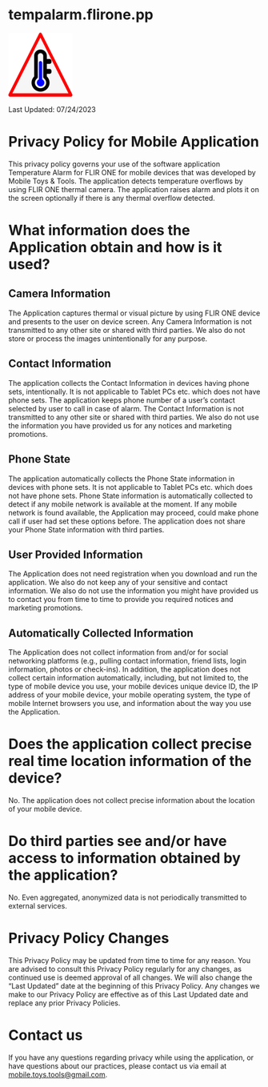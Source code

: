 # tempalarm.flirone.pp
![This is an image](ic_launcher.png)

Last Updated: 07/24/2023

# Privacy Policy for Mobile Application

This privacy policy governs your use of the software application Temperature Alarm for FLIR ONE for mobile devices that was developed by Mobile Toys & Tools. The application detects temperature overflows by using FLIR ONE thermal camera. The application raises alarm and plots it on the screen optionally if there is any thermal overflow detected.

# What information does the Application obtain and how is it used?
## Camera Information
The Application captures thermal or visual picture by using FLIR ONE device and presents to the user on device screen. Any Camera Information is not transmitted to any other site or shared with third parties. We also do not store or process the images unintentionally for any purpose.

## Contact Information
The application collects the Contact Information in devices having phone sets, intentionally. It is not applicable to Tablet PCs etc. which does not have phone sets. The application keeps phone number of a user’s contact selected by user to call in case of alarm. The Contact Information is not transmitted to any other site or shared with third parties. We also do not use the information you have provided us for any notices and marketing promotions.

## Phone State
The application automatically collects the Phone State information in devices with phone sets. It is not applicable to Tablet PCs etc. which does not have phone sets. Phone State information is automatically collected to detect if any mobile network is available at the moment. If any mobile network is found available, the Application may proceed, could make phone call if user had set these options before. The application does not share your Phone State information with third parties.

## User Provided Information
The Application does not need registration when you download and run the application. We also do not keep any of your sensitive and contact information. We also do not use the information you might have provided us to contact you from time to time to provide you required notices and marketing promotions.

## Automatically Collected Information
The Application does not collect information from and/or for social networking platforms (e.g., pulling contact information, friend lists, login information, photos or check-ins). In addition, the application does not collect certain information automatically, including, but not limited to, the type of mobile device you use, your mobile devices unique device ID, the IP address of your mobile device, your mobile operating system, the type of mobile Internet browsers you use, and information about the way you use the Application.

# Does the application collect precise real time location information of the device?
No. The application does not collect precise information about the location of your mobile device.

# Do third parties see and/or have access to information obtained by the application?
No. Even aggregated, anonymized data is not periodically transmitted to external services.

# Privacy Policy Changes
This Privacy Policy may be updated from time to time for any reason. You are advised to consult this Privacy Policy regularly for any changes, as continued use is deemed approval of all changes. We will also change the “Last Updated” date at the beginning of this Privacy Policy. Any changes we make to our Privacy Policy are effective as of this Last Updated date and replace any prior Privacy Policies.

# Contact us
If you have any questions regarding privacy while using the application, or have questions about our practices, please contact us via email at [mobile.toys.tools@gmail.com](mobile.toys.tools@gmail.com).

